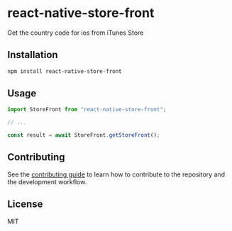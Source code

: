 # react-native-store-front

Get the country code for ios from iTunes Store

## Installation

```sh
npm install react-native-store-front
```

## Usage

```js
import StoreFront from "react-native-store-front";

// ...

const result = await StoreFront.getStoreFront();
```

## Contributing

See the [contributing guide](CONTRIBUTING.md) to learn how to contribute to the repository and the development workflow.

## License

MIT
